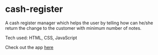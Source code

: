 # cash-register

A cash register manager which helps the user by telling how can he/she return the change to the customer with minimum number of notes.

Tech used: HTML, CSS, JavaScript

Check out the app [here](https://cashregister-tejansingh.netlify.app/)
